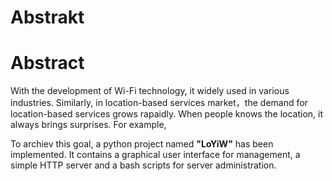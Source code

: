 # Abstrakt


# Abstract
With the development of Wi-Fi technology, it widely used in various industries. Similarly, in location-based services market，the
demand for location-based services grows rapaidly. When people knows the location, it always brings surprises. For example, 

To archiev this goal, a python project named **"LoYiW"** has been implemented. It contains a graphical user interface for management, a simple HTTP server and a bash scripts for server administration.
